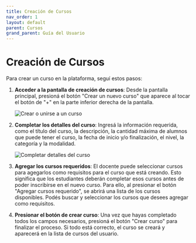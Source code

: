 ```yaml
---
title: Creación de Cursos
nav_order: 1
layout: default
parent: Cursos
grand_parent: Guía del Usuario
---
```


# Creación de Cursos

Para crear un curso en la plataforma, seguí estos pasos:

1. **Acceder a la pantalla de creación de cursos**: Desde la pantalla principal, presioná el botón "Crear un nuevo curso" que aparece al tocar el botón de "+" en la parte inferior derecha de la pantalla.

   ![Crear o unirse a un curso]({{site.baseurl}}/assets/user/courses/create_or_join_course.png)

2. **Completar los detalles del curso**: Ingresá la información requerida, como el título del curso, la descripción, la cantidad máxima de alumnos que puede tener el curso, la fecha de inicio y/o finalización, el nivel, la categoría y la modalidad.

   ![Completar detalles del curso]({{site.baseurl}}/assets/user/courses/create_course_details.png)

3. **Agregar los cursos requeridos**: El docente puede seleccionar cursos para agegarlos como requisitos para el curso que está creando. Esto significa que los estudiantes deberán completar esos cursos antes de poder inscribirse en el nuevo curso. Para ello, al presionar el botón "Agregar cursos requerido", se abrirá una lista de los cursos disponibles. Podés buscar y seleccionar los cursos que desees agregar como requisitos.

4. **Presionar el botón de crear curso**: Una vez que hayas completado todos los campos necesarios, presioná el botón "Crear curso" para finalizar el proceso. Si todo está correcto, el curso se creará y aparecerá en la lista de cursos del usuario.
